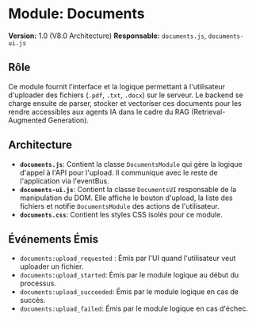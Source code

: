 # Module: Documents

**Version:** 1.0 (V8.0 Architecture)
**Responsable:** `documents.js`, `documents-ui.js`

## Rôle

Ce module fournit l'interface et la logique permettant à l'utilisateur d'uploader des fichiers (`.pdf`, `.txt`, `.docx`) sur le serveur. Le backend se charge ensuite de parser, stocker et vectoriser ces documents pour les rendre accessibles aux agents IA dans le cadre du RAG (Retrieval-Augmented Generation).

## Architecture

-   **`documents.js`**: Contient la classe `DocumentsModule` qui gère la logique d'appel à l'API pour l'upload. Il communique avec le reste de l'application via l'eventBus.
-   **`documents-ui.js`**: Contient la classe `DocumentsUI` responsable de la manipulation du DOM. Elle affiche le bouton d'upload, la liste des fichiers et notifie `DocumentsModule` des actions de l'utilisateur.
-   **`documents.css`**: Contient les styles CSS isolés pour ce module.

## Événements Émis

-   `documents:upload_requested` : Émis par l'UI quand l'utilisateur veut uploader un fichier.
-   `documents:upload_started`: Émis par le module logique au début du processus.
-   `documents:upload_succeeded`: Émis par le module logique en cas de succès.
-   `documents:upload_failed`: Émis par le module logique en cas d'échec.